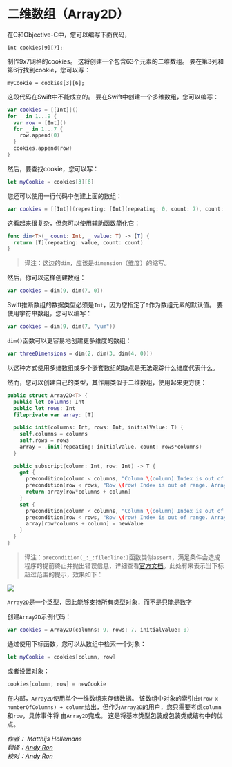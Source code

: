 # 二维数组（Array2D）

在C和Objective-C中，您可以编写下面代码，

	int cookies[9][7];
	
制作9x7网格的cookies。 这将创建一个包含63个元素的二维数组。 要在第3列和第6行找到cookie，您可以写：

	myCookie = cookies[3][6];
	
这段代码在Swift中不能成立的。 要在Swift中创建一个多维数组，您可以编写：

```swift
var cookies = [[Int]]()
for _ in 1...9 {
  var row = [Int]()
  for _ in 1...7 {
    row.append(0)
  }
  cookies.append(row)
}
```

然后，要查找cookie，您可以写：

```swift
let myCookie = cookies[3][6]
```

您还可以使用一行代码中创建上面的数组：

```swift
var cookies = [[Int]](repeating: [Int](repeating: 0, count: 7), count: 9)
```

这看起来很复杂，但您可以使用辅助函数简化它：

```swift
func dim<T>(_ count: Int, _ value: T) -> [T] {
  return [T](repeating: value, count: count)
}
```
> 译注：这边的`dim`，应该是`dimension`（维度）的缩写。

然后，你可以这样创建数组：

```swift
var cookies = dim(9, dim(7, 0))
```

Swift推断数组的数据类型必须是`Int`，因为您指定了`0`作为数组元素的默认值。 要使用字符串数组，您可以编写：

```swift
var cookies = dim(9, dim(7, "yum"))
```

`dim()`函数可以更容易地创建更多维度的数组：

```swift
var threeDimensions = dim(2, dim(3, dim(4, 0)))
```

以这种方式使用多维数组或多个嵌套数组的缺点是无法跟踪什么维度代表什么。

然而，您可以创建自己的类型，其作用类似于二维数组，使用起来更方便：

```swift
public struct Array2D<T> {
  public let columns: Int
  public let rows: Int
  fileprivate var array: [T]
  
  public init(columns: Int, rows: Int, initialValue: T) {
    self.columns = columns
    self.rows = rows
    array = .init(repeating: initialValue, count: rows*columns)
  }
  
  public subscript(column: Int, row: Int) -> T {
    get {
      precondition(column < columns, "Column \(column) Index is out of range. Array<T>(columns: \(columns), rows:\(rows))")
      precondition(row < rows, "Row \(row) Index is out of range. Array<T>(columns: \(columns), rows:\(rows))")
      return array[row*columns + column]
    }
    set {
      precondition(column < columns, "Column \(column) Index is out of range. Array<T>(columns: \(columns), rows:\(rows))")
      precondition(row < rows, "Row \(row) Index is out of range. Array<T>(columns: \(columns), rows:\(rows))")
      array[row*columns + column] = newValue
    }
  }
}
```

> 译注：`precondition(_:_:file:line:)`函数类似`assert`，满足条件会造成程序的提前终止并抛出错误信息，详细查看[官方文档](https://developer.apple.com/documentation/swift/1540960-precondition)。此处有来表示当下标超过范围的提示，效果如下：

![](http://images.andyron.com/2018/ar2018104.jpg)


`Array2D`是一个泛型，因此能够支持所有类型对象，而不是只能是数字

创建`Array2D`示例代码：

```swift
var cookies = Array2D(columns: 9, rows: 7, initialValue: 0)
```

通过使用下标函数，您可以从数组中检索一个对象：

```swift
let myCookie = cookies[column, row]
```

或者设置对象：

```swift
cookies[column, row] = newCookie
```

在内部，`Array2D`使用单个一维数组来存储数据。 该数组中对象的索引由`(row x numberOfColumns) + column`给出，但作为`Array2D`的用户，您只需要考虑`column`和`row`，具体事件将 由`Array2D`完成。 这是将基本类型包装成包装类或结构中的优点。


*作者： Matthijs Hollemans*  
*翻译：[Andy Ron](https://github.com/andyRon)*  
*校对：[Andy Ron](https://github.com/andyRon)*
